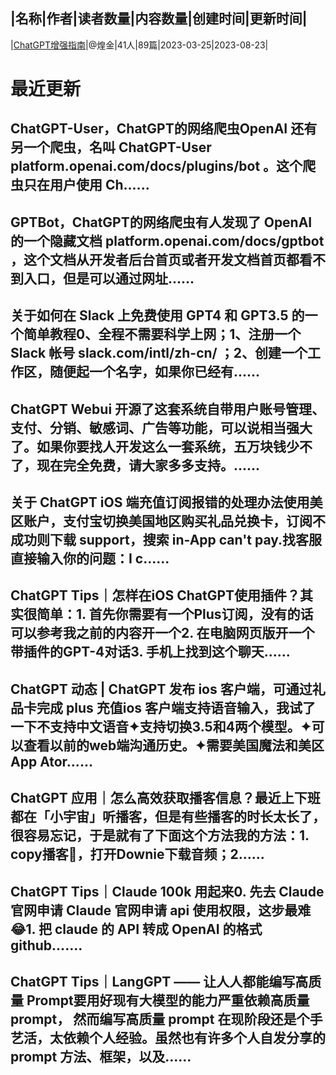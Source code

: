 |名称|作者|读者数量|内容数量|创建时间|更新时间|
---
|[ChatGPT增强指南](https://xiaobot.net/p/chatGPTpro?refer=0b133df9-27dc-423b-8101-639049001c13)|@煌金|41人|89篇|2023-03-25|2023-08-23|

# 最近更新
## ChatGPT-User，ChatGPT的网络爬虫OpenAI 还有另一个爬虫，名叫 ChatGPT-User platform.openai.com/docs/plugins/bot 。这个爬虫只在用户使用 Ch......
## GPTBot，ChatGPT的网络爬虫有人发现了 OpenAI 的一个隐藏文档 platform.openai.com/docs/gptbot ，这个文档从开发者后台首页或者开发文档首页都看不到入口，但是可以通过网址......
## 关于如何在 Slack 上免费使用 GPT4 和 GPT3.5 的一个简单教程0、全程不需要科学上网；1、注册一个 Slack 帐号 slack.com/intl/zh-cn/ ；2、创建一个工作区，随便起一个名字，如果你已经有......
## ChatGPT Webui 开源了这套系统自带用户账号管理、支付、分销、敏感词、广告等功能，可以说相当强大了。如果你要找人开发这么一套系统，五万块钱少不了，现在完全免费，请大家多多支持。......
## 关于 ChatGPT iOS 端充值订阅报错的处理办法使用美区账户，支付宝切换美国地区购买礼品兑换卡，订阅不成功则下载 support，搜索 in-App can't pay.找客服直接输入你的问题：I c......
## ChatGPT Tips｜怎样在iOS ChatGPT使用插件？其实很简单：1. 首先你需要有一个Plus订阅，没有的话可以参考我之前的内容开一个2. 在电脑网页版开一个带插件的GPT-4对话3. 手机上找到这个聊天......
## ChatGPT 动态 | ChatGPT 发布 ios 客户端，可通过礼品卡完成 plus 充值ios 客户端支持语音输入，我试了一下不支持中文语音✦支持切换3.5和4两个模型。✦可以查看以前的web端沟通历史。✦需要美国魔法和美区App Ator......
## ChatGPT 应用｜怎么高效获取播客信息？最近上下班都在「小宇宙」听播客，但是有些播客的时长太长了，很容易忘记，于是就有了下面这个方法我的方法：1. copy播客🔗，打开Downie下载音频；2......
## ChatGPT Tips｜Claude 100k 用起来0. 先去 Claude 官网申请 Claude 官网申请 api 使用权限，这步最难😂1. 把 claude 的 API 转成 OpenAI 的格式github.......
## ChatGPT Tips｜LangGPT —— 让人人都能编写高质量 Prompt要用好现有大模型的能力严重依赖高质量 prompt， 然而编写高质量 prompt 在现阶段还是个手艺活，太依赖个人经验。虽然也有许多个人自发分享的 prompt 方法、框架，以及......

